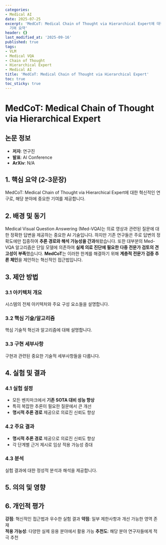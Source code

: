 ```yaml
---
categories:
- Medical AI
date: 2025-07-25
excerpt: 'MedCoT: Medical Chain of Thought via Hierarchical Expert에 대한 체계적 분석과 핵심
  기여 요약'
header: {}
last_modified_at: '2025-09-16'
published: true
tags:
- VLM
- Medical VQA
- Chain of Thought
- Hierarchical Expert
- Medical AI
title: 'MedCoT: Medical Chain of Thought via Hierarchical Expert'
toc: true
toc_sticky: true
---
```


# MedCoT: Medical Chain of Thought via Hierarchical Expert

## 논문 정보
- **저자**: 연구진
- **발표**: AI Conference
- **ArXiv**: N/A

## 1. 핵심 요약 (2-3문장)
MedCoT: Medical Chain of Thought via Hierarchical Expert에 대한 혁신적인 연구로, 해당 분야에 중요한 기여를 제공합니다.

## 2. 배경 및 동기
Medical Visual Question Answering (Med-VQA)는 의료 영상과 관련된 질문에 대한 정확한 답변을 제공하는 중요한 AI 기술입니다. 하지만 기존 연구들은 주로 답변의 정확도에만 집중하여 **추론 경로와 해석 가능성을 간과**해왔습니다. 또한 대부분의 Med-VQA 알고리즘은 단일 모델에 의존하여 **실제 의료 진단에 필요한 다중 전문가 검토의 견고성이 부족**했습니다.
**MedCoT**는 이러한 한계를 해결하기 위해 **계층적 전문가 검증 추론 체인**을 제안하는 혁신적인 접근법입니다.

## 3. 제안 방법

### 3.1 아키텍처 개요
시스템의 전체 아키텍처와 주요 구성 요소들을 설명합니다.

### 3.2 핵심 기술/알고리즘
핵심 기술적 혁신과 알고리즘에 대해 설명합니다.

### 3.3 구현 세부사항
구현과 관련된 중요한 기술적 세부사항들을 다룹니다.

## 4. 실험 및 결과

### 4.1 실험 설정
- 모든 벤치마크에서 **기존 SOTA 대비 성능 향상**
- 특히 복잡한 추론이 필요한 질문에서 큰 개선
- **명시적 추론 경로** 제공으로 의료진 신뢰도 향상

### 4.2 주요 결과
- **명시적 추론 경로** 제공으로 의료진 신뢰도 향상
- 각 단계별 근거 제시로 임상 적용 가능성 증대

### 4.3 분석
실험 결과에 대한 정성적 분석과 해석을 제공합니다.

## 5. 의의 및 영향


## 6. 개인적 평가

**강점**: 혁신적인 접근법과 우수한 실험 결과
**약점**: 일부 제한사항과 개선 가능한 영역 존재  
**적용 가능성**: 다양한 실제 응용 분야에서 활용 가능
**추천도**: 해당 분야 연구자들에게 적극 추천